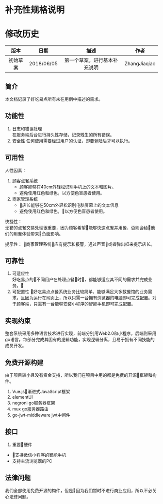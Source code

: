 # 补充性规格说明

# 修改历史
|版本|日期|描述|作者|
|:--:|:--:|:--:|:--:|
|初始草案|2018/06/05|第一个草案，进行基本补充说明|ZhangJiaqiao|


## 简介
本文档记录了好吃易点所有未在用例中描述的需求。

## 功能性
1. 日志和错误处理
</br>在服务端后台进行持久性存储，记录残生的所有错误。
2. 安全性
任何使用需要经过用户的认证，即要登陆后才可以执行。

## 可用性
人性因素：
1. 顾客点餐系统
    + 顾客能够在40cm外轻松识别手机上的文本和图片。
    + 避免使用红色和绿色，以方便色盲患者使用。
1. 商家管理系统
    + 店长能够在50cm外轻松识别电脑屏幕上的文本信息
    + 避免使用红色和绿色，以方便色盲患者使用。

快捷性：
</br>无错的点餐交易处理很重要，因为顾客希望能够快速点餐并用餐，否则会给他们的用餐体验带来负面影响。

提示性：
商家管理系统应有提示和报警，通过声音或者弹出框来提示店长。
## 可靠性
1. 可适应性
</br>好吃易点的不同用户在处理点餐时，都能够适应其不同的需求并完成业务。
2. 可配置性
好吃易点点餐系统业务比较简单，能够满足大多数餐馆的业务需求，且因为运行在网页上，所以只需一台拥有浏览器的电脑即可完成配置。对于顾客端，只需有一台能够安装小程序的智能手机即可完成配置。

## 实现约束
整套系统采用多种语言技术进行实现，前端分别用Web2.0和小程序，后端则采用go语言，每部分完成其固有的逻辑功能，实现逻辑分离，且易于拥有不同技能的成员开发。

## 免费开源构建
由于项目较小且没有资金支持，所以我们在项目中用的都是免费的开源框架和构件。
1. Vue.js渐进式JavaScript框架
2. elementUI
3. negroni go服务器框架
4. mux go服务器路由
5. go-jwt-middleware jwt中间件
## 接口
1. 重要硬件
+ 支持微信小程序的智能手机
+ 支持主流浏览器的PC

## 法律问题
我们全部使用免费开源的构件，但是因为我们暂时不进行商业应用，所以不必关心法律问题。